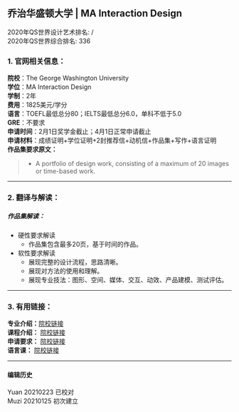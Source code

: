## 乔治华盛顿大学 | MA Interaction Design

2020年QS世界设计艺术排名: /  
2020年QS世界综合排名: 336  

### 1. 官网相关信息：  

**院校**：The George Washington University  
**学位**：MA Interaction Design  
**学制**：2年  
**费用**：1825美元/学分  
**语言**：TOEFL最低总分80；IELTS最低总分6.0，单科不低于5.0  
**GRE**：不要求  
**申请时间**：2月1日奖学金截止；4月1日正常申请截止  
**申请材料**：成绩证明+学位证明+2封推荐信+动机信+作品集+写作+语言证明  
**作品集要求原文：**  

> - A portfolio of design work, consisting of a maximum of 20 images or time-based work.

---

### 2. 翻译与解读：

##### 作品集解读：  
- 硬性要求解读  
  - 作品集包含最多20页，基于时间的作品。  
- 软性要求解读  
  - 展现完整的设计流程，思路清晰。  
  - 展现对方法的使用和理解。  
  - 展现专业技法：图形、空间、媒体、交互、动效、产品建模、测试评估。  



---

### 3. 有用链接：

**专业介绍：**[院校链接](https://corcoran.gwu.edu/interaction-design-graduate)  
**课程介绍：** [院校链接](http://bulletin.gwu.edu/arts-sciences/corcoran/interaction-design-ma/)  
**申请要求：** [院校链接](https://www.programs.gwu.edu/interaction-design)  
**语言课：** [院校链接](https://www.programs.gwu.edu/interaction-design)  

---


#### 编辑历史
Yuan 20210223 已校对  
Muzi 20210125 初次建立
